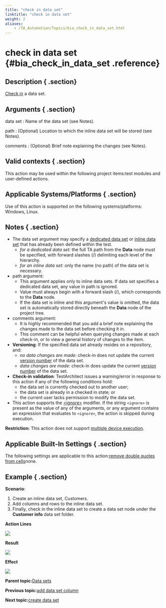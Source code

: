 ```yaml
--- 
title: "check in data set"
linktitle: "check in data set"
weight: 2
aliases: 
    - /TA_Automation/Topics/bia_check_in_data_set.html
---
```

# check in data set {#bia_check_in_data_set .reference}

## Description { .section}

[Check in](../../TA_Help/Topics/Project_items_checkin.html) a data set.

## Arguments { .section}

data set
:   Name of the data set \(see Notes\).

path
:   \(Optional\) Location to which the inline data set will be stored \(see Notes\).

comments
:   \(Optional\) Brief note explaining the changes \(see Notes\).

## Valid contexts { .section}

This action may be used within the following project items:test modules and user-defined actions.

## Applicable Systems/Platforms { .section}

Use of this action is supported on the following systems/platforms: Windows, Linux.

## Notes { .section}

-   The data set argument may specify a [dedicated data set](../../TA_Glossary/Topics/glossaryDedicatedDataSet.html) or [inline data set](../../TA_Glossary/Topics/glossaryInlineDataSet.html) that has already been defined within the test.
    -   *for a dedicated data set:* the full TA path from the **Data** node must be specified, with forward slashes \(/\) delimiting each level of the hierarchy.
    -   *for an inline data set:* only the name \(no path\) of the data set is necessary.
-   path argument:
    -   This argument applies only to inline data sets. If data set specifies a dedicated data set, any value in path is ignored.
    -   Value must always begin with a forward slash \(/\), which corresponds to the **Data** node.
    -   If the data set is inline and this argument's value is omitted, the data set is automatically stored directly beneath the **Data** node of the project tree.
-   comments argument:
    -   It is highly recommended that you add a brief note explaining the changes made to the data set before checking it in.
    -   This comment can be helpful when querying changes made at each check-in, or to view a general history of changes to the item.
-   **Versioning**: If the specified data set already resides on a repository, and:
    -   *no data changes are made*: check-in does not update the current [version number](../../TA_Help/Topics/Project_items_history.html) of the data set.
    -   *data changes are made*: check-in does update the current [version number](../../TA_Help/Topics/Project_items_history.html) of the data set.
-   **Check-in validation**: TestArchitect issues a warning/error in response to this action if any of the following conditions hold:
    -   the data set is currently checked out to another user;
    -   the data set is already in a checked in state; or
    -   the current user lacks permission to modify the data set.
-   This action supports the [<ignore\>](../../reuse/../TA_Automation/Topics/Ignoring_action.html) modifier. If the string `<ignore>` is present as the value of any of the arguments, or any argument contains an expression that evaluates to `<ignore>`, the action is skipped during execution.

**Restriction:** This action does not support [multiple device execution](../../TA_Help/Topics/Test_exec_multiple_device_execution.html).

## Applicable Built-In Settings { .section}

The following settings are applicable to this action:[remove double quotes from cells](bis_remove_double_quotes_from_cells.html)none.

## Example { .section}

**Scenario**:

1.  Create an inline data set, Customers.
2.  Add columns and rows to the inline data set.
3.  Finally, check in the inline data set to create a data set node under the **Customer info** data set folder.

**Action Lines**

![](../Images/bia_check_in_data_set_pgm.png)

**Result**

![](../Images/bia_check_in_data_set_res.png)

**Effect**

![](../Images/bia_check_in_data_set_effect.png)

**Parent topic:**[Data sets](../../TA_Automation/Topics/bia_Data_set.html)

**Previous topic:**[add data set column](../../TA_Automation/Topics/bia_add_data_set_column.html)

**Next topic:**[create data set](../../TA_Automation/Topics/bia_create_data_set.html)


